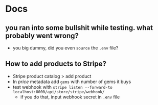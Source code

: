 # Docs

## you ran into some bullshit while testing. what probably went wrong?
* you big dummy, did you even `source` the `.env` file?

## How to add products to Stripe?
* Stripe product catalog > add product
* In *price* metadata add `gems` with number of gems it buys
* test webhook with `stripe listen --forward-to localhost:8000/api/store/stripe/webhook/`
  * if you do that, input webhook secret in `.env` file

